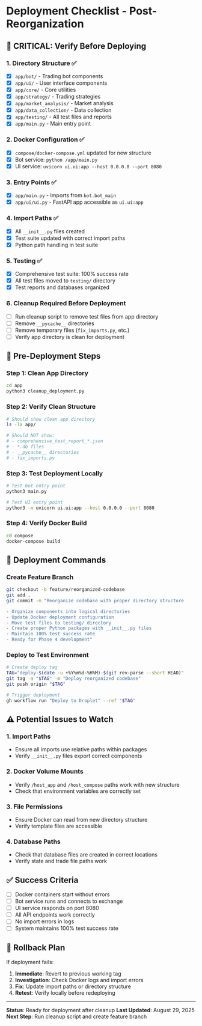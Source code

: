 # Deployment Checklist - Post-Reorganization

## 🚨 CRITICAL: Verify Before Deploying

### **1. Directory Structure ✅**
- [x] `app/bot/` - Trading bot components
- [x] `app/ui/` - User interface components  
- [x] `app/core/` - Core utilities
- [x] `app/strategy/` - Trading strategies
- [x] `app/market_analysis/` - Market analysis
- [x] `app/data_collection/` - Data collection
- [x] `app/testing/` - All test files and reports
- [x] `app/main.py` - Main entry point

### **2. Docker Configuration ✅**
- [x] `compose/docker-compose.yml` updated for new structure
- [x] Bot service: `python /app/main.py`
- [x] UI service: `uvicorn ui.ui:app --host 0.0.0.0 --port 8080`

### **3. Entry Points ✅**
- [x] `app/main.py` - Imports from `bot.bot_main`
- [x] `app/ui/ui.py` - FastAPI app accessible as `ui.ui:app`

### **4. Import Paths ✅**
- [x] All `__init__.py` files created
- [x] Test suite updated with correct import paths
- [x] Python path handling in test suite

### **5. Testing ✅**
- [x] Comprehensive test suite: 100% success rate
- [x] All test files moved to `testing/` directory
- [x] Test reports and databases organized

### **6. Cleanup Required Before Deployment**
- [ ] Run cleanup script to remove test files from app directory
- [ ] Remove `__pycache__` directories
- [ ] Remove temporary files (`fix_imports.py`, etc.)
- [ ] Verify app directory is clean for deployment

## 🔧 Pre-Deployment Steps

### **Step 1: Clean App Directory**
```bash
cd app
python3 cleanup_deployment.py
```

### **Step 2: Verify Clean Structure**
```bash
# Should show clean app directory
ls -la app/

# Should NOT show:
# - comprehensive_test_report_*.json
# - *.db files
# - __pycache__ directories
# - fix_imports.py
```

### **Step 3: Test Deployment Locally**
```bash
# Test bot entry point
python3 main.py

# Test UI entry point  
python3 -m uvicorn ui.ui:app --host 0.0.0.0 --port 8080
```

### **Step 4: Verify Docker Build**
```bash
cd compose
docker-compose build
```

## 🚀 Deployment Commands

### **Create Feature Branch**
```bash
git checkout -b feature/reorganized-codebase
git add .
git commit -m "Reorganize codebase with proper directory structure

- Organize components into logical directories
- Update Docker deployment configuration
- Move test files to testing/ directory
- Create proper Python packages with __init__.py files
- Maintain 100% test success rate
- Ready for Phase 4 development"
```

### **Deploy to Test Environment**
```bash
# Create deploy tag
TAG="deploy-$(date -u +%Y%m%d-%H%M)-$(git rev-parse --short HEAD)"
git tag -a "$TAG" -m "Deploy reorganized codebase"
git push origin "$TAG"

# Trigger deployment
gh workflow run "Deploy to Droplet" --ref "$TAG"
```

## ⚠️ Potential Issues to Watch

### **1. Import Paths**
- Ensure all imports use relative paths within packages
- Verify `__init__.py` files export correct components

### **2. Docker Volume Mounts**
- Verify `/host_app` and `/host_compose` paths work with new structure
- Check that environment variables are correctly set

### **3. File Permissions**
- Ensure Docker can read from new directory structure
- Verify template files are accessible

### **4. Database Paths**
- Check that database files are created in correct locations
- Verify state and trade file paths work

## ✅ Success Criteria

- [ ] Docker containers start without errors
- [ ] Bot service runs and connects to exchange
- [ ] UI service responds on port 8080
- [ ] All API endpoints work correctly
- [ ] No import errors in logs
- [ ] System maintains 100% test success rate

## 🔄 Rollback Plan

If deployment fails:
1. **Immediate**: Revert to previous working tag
2. **Investigation**: Check Docker logs and import errors
3. **Fix**: Update import paths or directory structure
4. **Retest**: Verify locally before redeploying

---

**Status**: Ready for deployment after cleanup
**Last Updated**: August 29, 2025
**Next Step**: Run cleanup script and create feature branch

